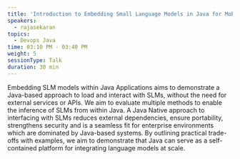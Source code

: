 ```yaml
---
title: 'Introduction to Embedding Small Language Models in Java for Mobile & Edge Devices'
speakers:
  - rajasekaran
topics:
  - Devops Java
time: 03:10 PM - 03:40 PM
weight: 5
sessionType: Talk
duration: 30 min
---
```


Embedding SLM models within Java Applications aims to demonstrate a Java-based approach to load and interact with SLMs, without the need for external services or APIs. We aim to evaluate multiple methods to enable the inference of SLMs from within Java. A Java Native approach to interfacing with SLMs reduces external dependencies, ensure portability, strengthens security and is a seamless fit for enterprise environments which are dominated by Java-based systems. By outlining practical trade-offs with examples, we aim to demonstrate that Java can serve as a self-contained platform for integrating language models at scale.
